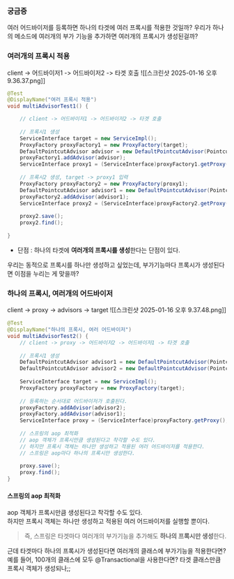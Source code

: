 ### 궁금증
여러 어드바이저를 등록하면 하나의 타겟에 여러 프록시를 적용한 것일까?
우리가 하나의 메소드에 여러개의 부가 기능을 추가하면 여러개의 프록시가 생성된걸까?

### 여러개의 프록시 적용
client -> 어드바이저1 -> 어드바이저2 -> 타겟 호출
![[스크린샷 2025-01-16 오후 9.36.37.png]]
```java
@Test  
@DisplayName("여러 프록시 적용")  
void multiAdvisorTest1() {  

    // client -> 어드바이저1 -> 어드바이저2 -> 타겟 호출  
  
    // 프록시1 생성  
    ServiceInterface target = new ServiceImpl();  
    ProxyFactory proxyFactory1 = new ProxyFactory(target);  
    DefaultPointcutAdvisor advisor = new DefaultPointcutAdvisor(Pointcut.TRUE, new Advice1());  
    proxyFactory1.addAdvisor(advisor);  
    ServiceInterface proxy1 = (ServiceInterface)proxyFactory1.getProxy();  
  
    // 프록시2 생성, target -> proxy1 입력  
    ProxyFactory proxyFactory2 = new ProxyFactory(proxy1);  
    DefaultPointcutAdvisor advisor1 = new DefaultPointcutAdvisor(Pointcut.TRUE, new Advice2());  
    proxyFactory2.addAdvisor(advisor1);  
    ServiceInterface proxy2 = (ServiceInterface)proxyFactory2.getProxy();  
  
    proxy2.save();  
    proxy2.find();  
   
}
```
- 단점 : 하나의 타겟에 **여러개의 프록시를 생성**한다는 단점이 있다.

우리는 동적으로 프록시를 하나만 생성하고 싶었는데, 부가기능마다 프록시가 생성된다면 이점을 누리는 게 맞을까?


### 하나의 프록시, 여러개의 어드바이저
client -> proxy -> advisors -> target
![[스크린샷 2025-01-16 오후 9.37.48.png]]

```java
@Test  
@DisplayName("하나의 프록시, 여러 어드바이저")  
void multiAdvisorTest2() {  
    // client -> proxy -> 어드바이저2 -> 어드바이저1 -> 타겟 호출  
  
    // 프록시1 생성  
    DefaultPointcutAdvisor advisor1 = new DefaultPointcutAdvisor(Pointcut.TRUE, new Advice1());  
    DefaultPointcutAdvisor advisor2 = new DefaultPointcutAdvisor(Pointcut.TRUE, new Advice2());  
  
    ServiceInterface target = new ServiceImpl();  
    ProxyFactory proxyFactory = new ProxyFactory(target);  
  
    // 등록하는 순서대로 어드바이저가 호출된다.  
    proxyFactory.addAdvisor(advisor2);  
    proxyFactory.addAdvisor(advisor1);  
    ServiceInterface proxy = (ServiceInterface)proxyFactory.getProxy();  
  
    // 스프링의 aop 최적화  
    // aop 객체가 프록시만큼 생성된다고 착각할 수도 있다.  
    // 하지만 프록시 객체는 하나만 생성하고 적용된 여러 어드바이저를 적용한다.  
    // 스프링은 aop마다 하나의 프록시만 생성한다.  
  
    proxy.save();  
    proxy.find();  
}
```


#### 스프링의 aop 최적화  
aop 객체가 프록시만큼 생성된다고 착각할 수도 있다.  
하지만 프록시 객체는 하나만 생성하고 적용된 여러 어드바이저를 실행할 뿐이다.  

> 즉, 스프링은 타겟마다 여러개의 부가기능을 추가해도 **하나의 프록시만 생성**한다.


근데 타겟마다 하나의 프록시가 생성된다면 여러개의 클래스에 부가기능을 적용한다면?
예를 들어, 100개의 클래스에 모두 @Transactional을 사용한다면?
타겟 클래스만큼 프록시 객체가 생성되나;;